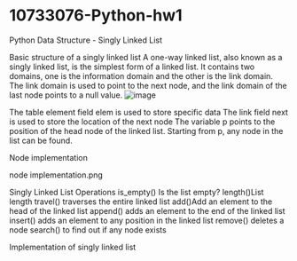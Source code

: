 # 10733076-Python-hw1
Python Data Structure - Singly Linked List

Basic structure of a singly linked list
A one-way linked list, also known as a singly linked list, is the simplest form of a linked list. It contains two domains, one is the information domain and the other is the link domain. The link domain is used to point to the next node, and the link domain of the last node points to a null value.
![image](https://github.com/user-attachments/assets/6665e08e-15ee-4047-a116-01437b13dfb9)

The table element field elem is used to store specific data
The link field next is used to store the location of the next node
The variable p points to the position of the head node of the linked list. Starting from p, any node in the list can be found.

Node implementation 

node  implementation.png

Singly Linked List Operations
is_empty() Is the list empty?
length()List length
travel() traverses the entire linked list
add()Add an element to the head of the linked list
append() adds an element to the end of the linked list
insert() adds an element to any position in the linked list
remove() deletes a node
search() to find out if any node exists


Implementation of singly linked list 

